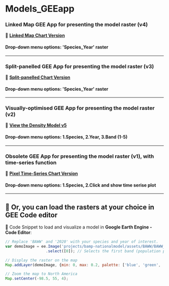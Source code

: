 # **Models_GEEapp**

### **Linked Map GEE App for presenting the model raster (v4)**
🔗 [**Linked Map Chart Version**](https://bamp-nationalmodel.projects.earthengine.app/view/bamdensitymodelv5linkedmap)

#### **Drop-down menu options: 'Species_Year' raster**
---

### **Split-panelled GEE App for presenting the model raster (v3)**
🔗 [**Split-panelled Chart Version**](https://bamp-nationalmodel.projects.earthengine.app/view/bamdensitymodelv5splitpanel)

#### **Drop-down menu options: 'Species_Year' raster**
---
### **Visually-optimised GEE App for presenting the model raster (v2)**
🔗 [**View the Density Model v5**](https://bamp-nationalmodel.projects.earthengine.app/view/bamdensitymodelv5visual)

#### **Drop-down menu options: 1.Species, 2.Year, 3.Band (1-5)**
---

### **Obsolete GEE App for presenting the model raster (v1), with time-series function**
🔗 [**Pixel Time-Series Chart Version**](https://diegowuulaval.users.earthengine.app/view/bamnationalmodel)

#### **Drop-down menu options: 1.Species, 2.Click and show time serise plot**
---

## 📌 **Or, you can load the rasters at your choice in GEE Code editor**
📌 Code Snippet to load and visualize a model in **Google Earth Engine - Code Editor**:

```javascript
// Replace 'BAWW' and '2020' with your species and year of interest.
var demoImage = ee.Image('projects/bamp-nationalmodel/assets/BAWW/BAWW_mosaic_2020')
                  .select([0]); // Selects the first band (population prediction)

// Display the raster on the map
Map.addLayer(demoImage, {min: 0, max: 0.2, palette: ['blue', 'green', 'yellow', 'red']}, 'Demo Raster');

// Zoom the map to North America
Map.setCenter(-98.5, 55, 4);
